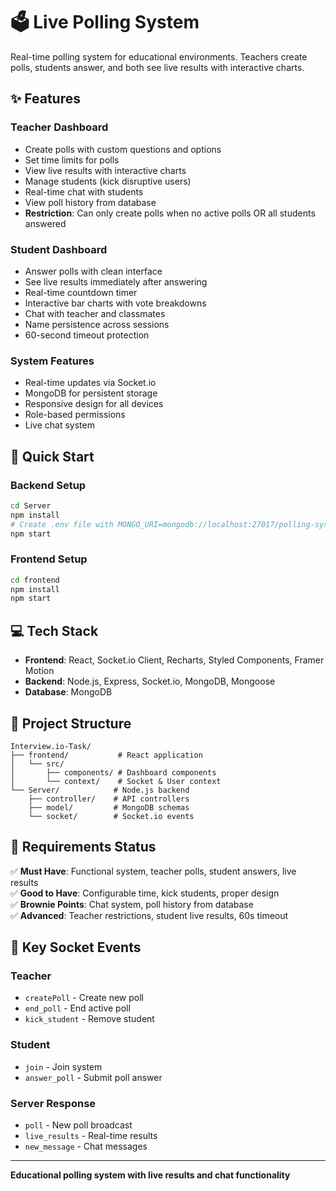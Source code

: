 # 🗳️ Live Polling System

Real-time polling system for educational environments. Teachers create polls, students answer, and both see live results with interactive charts.

## ✨ Features

### Teacher Dashboard
- Create polls with custom questions and options
- Set time limits for polls
- View live results with interactive charts
- Manage students (kick disruptive users)
- Real-time chat with students
- View poll history from database
- **Restriction**: Can only create polls when no active polls OR all students answered

### Student Dashboard
- Answer polls with clean interface
- See live results immediately after answering
- Real-time countdown timer
- Interactive bar charts with vote breakdowns
- Chat with teacher and classmates
- Name persistence across sessions
- 60-second timeout protection

### System Features
- Real-time updates via Socket.io
- MongoDB for persistent storage
- Responsive design for all devices
- Role-based permissions
- Live chat system

## 🚀 Quick Start

### Backend Setup
```bash
cd Server
npm install
# Create .env file with MONGO_URI=mongodb://localhost:27017/polling-system
npm start
```

### Frontend Setup
```bash
cd frontend
npm install
npm start
```

## 💻 Tech Stack
- **Frontend**: React, Socket.io Client, Recharts, Styled Components, Framer Motion
- **Backend**: Node.js, Express, Socket.io, MongoDB, Mongoose
- **Database**: MongoDB

## 📁 Project Structure
```
Interview.io-Task/
├── frontend/           # React application
│   └── src/
│       ├── components/ # Dashboard components
│       └── context/    # Socket & User context
└── Server/            # Node.js backend
    ├── controller/    # API controllers
    ├── model/         # MongoDB schemas
    └── socket/        # Socket.io events
```

## 🎯 Requirements Status

✅ **Must Have**: Functional system, teacher polls, student answers, live results  
✅ **Good to Have**: Configurable time, kick students, proper design  
✅ **Brownie Points**: Chat system, poll history from database  
✅ **Advanced**: Teacher restrictions, student live results, 60s timeout  

## 🔌 Key Socket Events

### Teacher
- `createPoll` - Create new poll
- `end_poll` - End active poll
- `kick_student` - Remove student

### Student  
- `join` - Join system
- `answer_poll` - Submit poll answer

### Server Response
- `poll` - New poll broadcast
- `live_results` - Real-time results
- `new_message` - Chat messages

---
**Educational polling system with live results and chat functionality**
